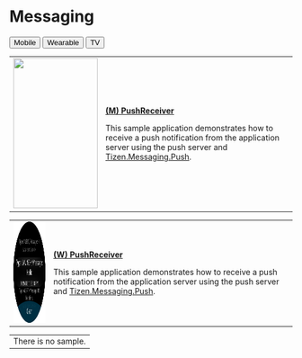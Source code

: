 # Messaging

<!--
For MD:
-->

<link href="../css/dotnet-samples.css" ref="stylesheet">

<!--
for TD:

<style type="text/css">
    Please copy dotnet-samples.css and paste it here
</script>
-->

<div class="sampletab">
<button class="tablinks" onclick="openProfile(event, 'Mobile')" id="defaultOpen">Mobile</button> <button class="tablinks" onclick="openProfile(event, 'Wearable')">Wearable</button> <button class="tablinks" onclick="openProfile(event, 'TV')">TV</button>
</div>

<!-- Tab content -->
<div class="tabcontent" id="Mobile">
<table>
	<tbody>
		<tr>
			<td><img alt="" height="267" src="media/m19pushreceiver.png" width="150"/></td>
			<td>
			<p><a href="https://github.com/Samsung/Tizen-CSharp-Samples/tree/master/Mobile/PushReceiver" target="_blank"><strong>(M) PushReceiver</strong></a></p>
			<p>This sample application demonstrates how to receive a push notification from the application server using the push server and <a href="https://samsung.github.io/TizenFX/latest/api/Tizen.Messaging.Push.html" target="_blank">Tizen.Messaging.Push</a>.</p>
			</td>
		</tr>
	</tbody>
</table>
</div>

<div class="tabcontent" id="Wearable">
<table>
	<tbody>
		<tr>
			<td><img alt="" height="180" src="media/w74pushreceiver.png" width="180"/></td>
			<td>
			<p><a href="https://github.com/Samsung/Tizen-CSharp-Samples/tree/master/Wearable/PushReceiver" target="_blank"><strong>(W) PushReceiver</strong></a></p>
			<p>This sample application demonstrates how to receive a push notification from the application server using the push server and <a href="https://samsung.github.io/TizenFX/latest/api/Tizen.Messaging.Push.html" target="_blank">Tizen.Messaging.Push</a>.</p>
			</td>
		</tr>
	</tbody>
</table>
</div>

<div class="tabcontent" id="TV">
<table>
	<tbody>
		<tr>
			<td>There is no sample.</td>
		</tr>
	</tbody>
</table>
</div>

<!--
For MD:
-->
<script src="../js/dotnet-samples.js"></script>

<!--
for TD:

<script>
  Please copy dotnet-samples.js and paste it here
</script>
-->
